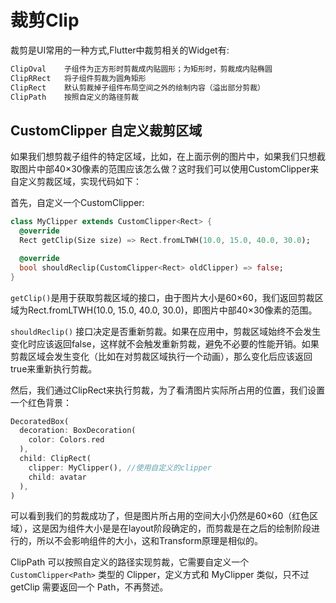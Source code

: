 # 裁剪Clip
裁剪是UI常用的一种方式,Flutter中裁剪相关的Widget有:
```markdown
ClipOval	子组件为正方形时剪裁成内贴圆形；为矩形时，剪裁成内贴椭圆
ClipRRect	将子组件剪裁为圆角矩形
ClipRect	默认剪裁掉子组件布局空间之外的绘制内容（溢出部分剪裁）
ClipPath	按照自定义的路径剪裁
```

## CustomClipper 自定义裁剪区域
如果我们想剪裁子组件的特定区域，比如，在上面示例的图片中，如果我们只想截取图片中部40×30像素的范围应该怎么做？这时我们可以使用CustomClipper来自定义剪裁区域，实现代码如下：

首先，自定义一个CustomClipper:
```dart
class MyClipper extends CustomClipper<Rect> {
  @override
  Rect getClip(Size size) => Rect.fromLTWH(10.0, 15.0, 40.0, 30.0);

  @override
  bool shouldReclip(CustomClipper<Rect> oldClipper) => false;
}
```

`getClip()`是用于获取剪裁区域的接口，由于图片大小是60×60，我们返回剪裁区域为Rect.fromLTWH(10.0, 15.0, 40.0, 30.0)，即图片中部40×30像素的范围。

`shouldReclip()` 接口决定是否重新剪裁。如果在应用中，剪裁区域始终不会发生变化时应该返回false，这样就不会触发重新剪裁，避免不必要的性能开销。如果剪裁区域会发生变化（比如在对剪裁区域执行一个动画），那么变化后应该返回true来重新执行剪裁。

然后，我们通过ClipRect来执行剪裁，为了看清图片实际所占用的位置，我们设置一个红色背景：
```dart
DecoratedBox(
  decoration: BoxDecoration(
    color: Colors.red
  ),
  child: ClipRect(
    clipper: MyClipper(), //使用自定义的clipper
    child: avatar
  ),
)
```

可以看到我们的剪裁成功了，但是图片所占用的空间大小仍然是60×60（红色区域），这是因为组件大小是是在layout阶段确定的，而剪裁是在之后的绘制阶段进行的，所以不会影响组件的大小，这和Transform原理是相似的。

ClipPath 可以按照自定义的路径实现剪裁，它需要自定义一个`CustomClipper<Path>` 类型的 Clipper，定义方式和 MyClipper 类似，只不过 getClip 需要返回一个 Path，不再赘述。